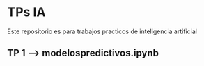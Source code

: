 # TPs IA
Este repositorio es para trabajos practicos de inteligencia artificial

## TP 1 --> modelospredictivos.ipynb
